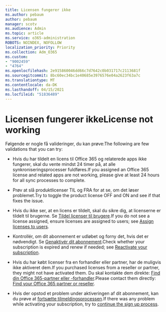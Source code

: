 ```yaml
---
title: Licensen fungerer ikke
ms.author: pebaum
author: pebaum
manager: scotv
ms.audience: Admin
ms.topic: article
ms.service: o365-administration
ROBOTS: NOINDEX, NOFOLLOW
localization_priority: Priority
ms.collection: Adm_O365
ms.custom:
- "9002459"
- "4764"
ms.openlocfilehash: 2e915860046dd66c7d7642c0b031717c2113681f
ms.sourcegitcommit: 8bc60ec34bc1e40685e3976576e04a2623f63a7c
ms.translationtype: MT
ms.contentlocale: da-DK
ms.lasthandoff: 04/15/2021
ms.locfileid: "51836489"
---
```

# <a name="license-not-working"></a><span data-ttu-id="22ce9-102">Licensen fungerer ikke</span><span class="sxs-lookup"><span data-stu-id="22ce9-102">License not working</span></span>

<span data-ttu-id="22ce9-103">Følgende er nogle få valideringer, du kan prøve:</span><span class="sxs-lookup"><span data-stu-id="22ce9-103">The following are few validations that you can try:</span></span>

- <span data-ttu-id="22ce9-104">Hvis du har tildelt en licens til Office 365 og relaterede apps ikke fungerer, skal du vente mindst 24 timer på, at alle synkroniseringsprocesser fuldføres.</span><span class="sxs-lookup"><span data-stu-id="22ce9-104">If you assigned an Office 365 license and related apps are not working, please give at least 24 hours for all sync processes to complete.</span></span> 

- <span data-ttu-id="22ce9-105">Prøv at slå produktlicenser TIL og FRA for at se, om det løser problemet.</span><span class="sxs-lookup"><span data-stu-id="22ce9-105">Try to toggle the product license OFF and ON and see if that fixes the issue.</span></span> 

- <span data-ttu-id="22ce9-106">Hvis du ikke ser, at en licens er tildelt, skal du sikre dig, at licenserne er tildelt til brugerne. Se [Tildel licenser til brugere](https://docs.microsoft.com/microsoft-365/admin/manage/assign-licenses-to-users?view=o365-worldwide).</span><span class="sxs-lookup"><span data-stu-id="22ce9-106">If you do not see a license assigned, ensure licenses are assigned to users; see [Assign licenses to users](https://docs.microsoft.com/microsoft-365/admin/manage/assign-licenses-to-users?view=o365-worldwide).</span></span>

- <span data-ttu-id="22ce9-107">Kontrollér, om dit abonnement er udløbet og forny det, hvis det er nødvendigt. Se [Genaktivér dit abonnement](https://docs.microsoft.com/alchemyinsights/reactivate-your-subscription).</span><span class="sxs-lookup"><span data-stu-id="22ce9-107">Check whether your subscription is expired and renew if needed; see [Reactivate your subscription](https://docs.microsoft.com/alchemyinsights/reactivate-your-subscription).</span></span> 

- <span data-ttu-id="22ce9-108">Hvis du har købt licenser fra en forhandler eller partner, har de muligvis ikke aktiveret dem.</span><span class="sxs-lookup"><span data-stu-id="22ce9-108">If you purchased licenses from a reseller or partner, they might not have activated them.</span></span> <span data-ttu-id="22ce9-109">Du skal kontakte dem direkte: [Find din Office 365-partner eller -forhandler](https://docs.microsoft.com//microsoft-365/admin/manage/find-your-partner-or-reseller).</span><span class="sxs-lookup"><span data-stu-id="22ce9-109">Please contact them directly: [Find your Office 365 partner or reseller](https://docs.microsoft.com//microsoft-365/admin/manage/find-your-partner-or-reseller).</span></span>

- <span data-ttu-id="22ce9-110">Hvis der opstod et problem under aktiveringen af dit abonnement, kan du prøve at [fortsætte tilmeldingsprocessen](https://go.microsoft.com/fwlink/?linkid=2126800).</span><span class="sxs-lookup"><span data-stu-id="22ce9-110">If there was any problem while activating your subscription, try to [continue the sign up process](https://go.microsoft.com/fwlink/?linkid=2126800).</span></span>
